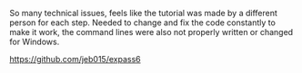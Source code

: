 So many technical issues, feels like the tutorial was made by a different person for each step. Needed to change and fix the code constantly to make it work, the command lines were also not properly written or changed for Windows.

https://github.com/jeb015/expass6
